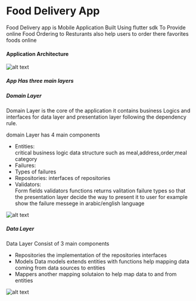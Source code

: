 # Food Delivery App
Food Delivery app is Mobile Application Built Using flutter sdk  To Provide  online Food Ordering to Resturants also help users to order there favorites foods online


#### Application Architecture









![alt text](https://github.com/mostafaemara/food_delivery/blob/main/food_delivery_app_arc.png?raw=true)

#####   App Has three main layers

##### Domain Layer
Domain Layer is the core of the application it contains  business Logics and interfaces for data layer and presentation layer following the dependency rule.




domain Layer has 4 main components
 - Entities:  
critical business logic  data structure such as meal,address,order,meal category
 - Failures:
 -  Types of failures 
 - Repositories: 
 interfaces of repositories
 - Validators:  
   Form fields validators functions returns valitation failure types so that the presentation layer decide the way to present it to user for example show the failure messege in arabic/english language
   
   
   
![alt text](https://github.com/mostafaemara/food_delivery/blob/main/domain%20layer.png)


##### Data Layer
Data Layer Consist of 3 main components
 - Repositories
 the implementation of the repositories interfaces
 - Models
 Data models extends entities with functions help mapping data coming from data sources to entities
 - Mappers
 another mapping solutaion to help map data to and from entities
 
 ![alt text](https://github.com/mostafaemara/food_delivery/blob/main/domain%20layer.png)
 
